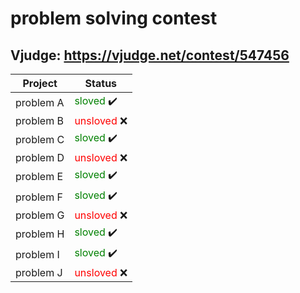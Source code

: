 # problem solving contest
## Vjudge: https://vjudge.net/contest/547456

| Project               | Status                                                       |
| --------------------- | ------------------------------------------------------------ |
| problem A             |<span style='color: green'>sloved</span> :heavy_check_mark:   |
| problem B             |<span style='color: red'>unsloved</span> :x:                  |
|problem C              |<span style='color: green'>sloved</span> :heavy_check_mark:   |
|problem D              |<span style='color: red'>unsloved</span> :x:                  |
|problem E              |<span style='color: green'>sloved</span> :heavy_check_mark:   |
|problem F              |<span style='color: green'>sloved</span> :heavy_check_mark:   |
|problem G              |<span style='color: red'>unsloved</span> :x:                  |
|problem H              |<span style='color: green'>sloved</span> :heavy_check_mark:   |
|problem I              |<span style='color: green'>sloved</span> :heavy_check_mark:   |
|problem J              |<span style='color: red'>unsloved</span> :x:                  |